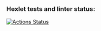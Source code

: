 ### Hexlet tests and linter status:
[![Actions Status](https://github.com/Mithrarin/java-project-61/workflows/hexlet-check/badge.svg)](https://github.com/Mithrarin/java-project-61/actions)